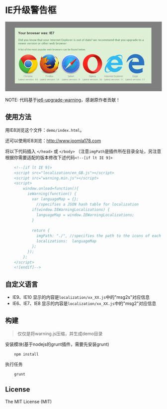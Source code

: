 IE升级警告框
===

![Example Screenshot](screen-shot.png)

NOTE: 代码基于[ie6-upgrade-warning](http://code.google.com/p/ie6-upgrade-warning/)，感谢原作者贡献！

## 使用方法

用IE8浏览这个文件：`demo/index.html`。

还可以使用IE8浏览：http://www.joomla178.com

将以下代码插入 `</head>` 或 `</body>` （注意`imgPath`是插件所在目录全址，另注意根据你需要适配的版本修改下述代码`<!--[if lt IE 9]>`

```html
    <!--[if lt IE 9]>
    <script src="localization/en_GB.js"></script>
    <script src="warning.min.js"></script>
    <script>
        window.onload=function(){
          ieWarning(function() {
            var languageMap = {};
              //specifies a JSON hash table for localization
            if(window.IEWarningLocalizations) {
              languageMap = window.IEWarningLocalizations;
            }
            
            return {
              imgPath: "./", //specifies the path to the icons of each browser, eg: http://www.joomla178.com/templates/joomla178/js/
              localizations:  languageMap
            };
          });
        };
    </script>
    <![endif]-->
```

## 自定义语言

* IE9、IE10 显示的内容是`localization/xx_XX.js`中的"msg2s"对应信息
* IE6、IE7、IE8 显示的内容是`localization/xx_XX.js`中的"msg2"对应信息

## 构建

> 仅仅是将warning.js压缩，并生成demo目录

安装模块(基于nodejs的grunt插件，需要先安装grunt)

```
    npm install
```

执行任务

```
    grunt
```

## License

The MIT License (MIT)
